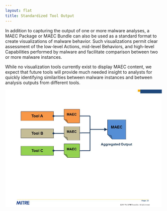 ```yaml
---
layout: flat
title: Standardized Tool Output
---
```


In addition to capturing the output of one or more malware analyses, a MAEC Package or 
MAEC Bundle can also be used as a standard format to create visualizations of malware 
behavior. Such visualizations permit clear assessment of the low-level Actions, mid-level 
Behaviors, and high-level Capabilities performed by malware and facilitate comparison 
between two or more malware instances. 

While no visualization tools currently exist to display MAEC content, we expect that future
tools will provide much needed insight to analysts for quickly identifying similarities 
between malware instances and between analysis outputs from different tools. 

<img src="standardtooloutput.png" alt="Standardized analysis tool output with MAEC" class="aside-text"/>